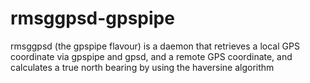# rmsggpsd-gpspipe
rmsggpsd (the gpspipe flavour) is a daemon that retrieves a local GPS coordinate via gpspipe and gpsd, and a remote GPS coordinate, and calculates a true north bearing by using the haversine algorithm
